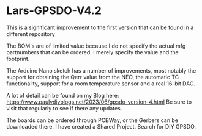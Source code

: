 # Lars-GPSDO-V4.2
This is a significant improvement to the first version that can be found in a different repository

The BOM's are of limited value because I do not specify the actual mfg partnumbers that can be ordered. I merely specify the value and the footprint.

The Arduino Nano sketch has a number of improvements, most notably the support for obtaining the Qerr value from the NEO, the automatic TC functionality, support for a room temperature sensor and a real 16-bit DAC.

A lot of detail can be found on my Blog here: https://www.paulvdiyblogs.net/2023/06/gpsdo-version-4.html
Be sure to visit that regularly to see if there any updates.

The boards can be ordered through PCBWay, or the Gerbers can be downloaded there. I have created a Shared Project. Search for DIY GPSDO. 
